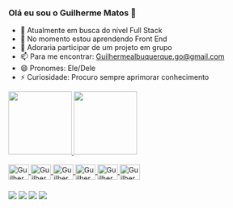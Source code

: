 ### Olá eu sou o Guilherme Matos 👋


- 🔭 Atualmente em busca do nível Full Stack
- 🌱 No momento estou aprendendo Front End
- 👯 Adoraria participar de um projeto em grupo
- 📫 Para me encontrar: Guilhermealbuquerque.go@gmail.com
- 😄 Pronomes: Ele/Dele
- ⚡ Curiosidade: Procuro sempre aprimorar conhecimento

<div> <!--Guilherme de Matos Silva-->
  <a href="https://github.com/GuilhermeMat">
  <img height="125em" src="https://github-readme-stats.vercel.app/api?username=GuilhermeMat&show_icons=true&theme=dark&include_all_commits=true&count_private=true"/>
  <img height="125em" src="https://github-readme-stats.vercel.app/api/top-langs/?username=GuilhermeMat&layout=compact&langs_count=7&theme=dark"/>
</div>
  
  <!--icone -->
  
  <div style="display: inline_block"><br>
    <img align="center" alt="Guilherme-HTML" height="30" width="40" src="https://cdn.jsdelivr.net/gh/devicons/devicon/icons/html5/html5-plain-wordmark.svg" />
    <img align="center" alt="Guilherme-CSS" height="30" width="40" src="https://cdn.jsdelivr.net/gh/devicons/devicon/icons/css3/css3-plain-wordmark.svg" />
    <img align="center" alt="Guilherme-JAVASCRIPT" height="30" width="40"src="https://cdn.jsdelivr.net/gh/devicons/devicon/icons/javascript/javascript-original.svg" />
    <img align="center" alt="Guilherme-MYSQL" height="30" width="40" src="https://cdn.jsdelivr.net/gh/devicons/devicon/icons/mysql/mysql-original-wordmark.svg" />
    <img align="center" alt="Guilherme-PHP" height="30" width="40" src="https://cdn.jsdelivr.net/gh/devicons/devicon/icons/php/php-plain.svg" />
    <img align="center" alt="Guilherme-PYTHON" height="30" width="40" src="https://cdn.jsdelivr.net/gh/devicons/devicon/icons/python/python-original-wordmark.svg" />
  </div>
  
  ### <!--rede social-->
  
  <div>
     <a href="https://www.instagram.com/guilherme_mat_/" target="_blank"><img src="https://img.shields.io/badge/-Instagram-%23E4405F?style=for-the-badge&logo=instagram&logoColor=dark" target="_blank"></a>
     <a href="https://www.linkedin.com/in/guilhermedematos/" target="_blank"><img src="https://img.shields.io/badge/-LinkedIn-%230077B5?style=for-the-badge&logo=linkedin&logoColor=white" target="_blank"></a> 
     <a href = "mailto:guilhermealbuquerque.go@gmail.com"><img src="https://img.shields.io/badge/Gmail-D14836?style=for-the-badge&logo=gmail&logoColor=white" target="_blank"></a>
     <a href = "Twitch.tv/Guilherme_Mat_"><img src="https://img.shields.io/badge/Twitch-9146FF?style=for-the-badge&logo=twitch&logoColor=white" target="_blank"></a>
  </div>
